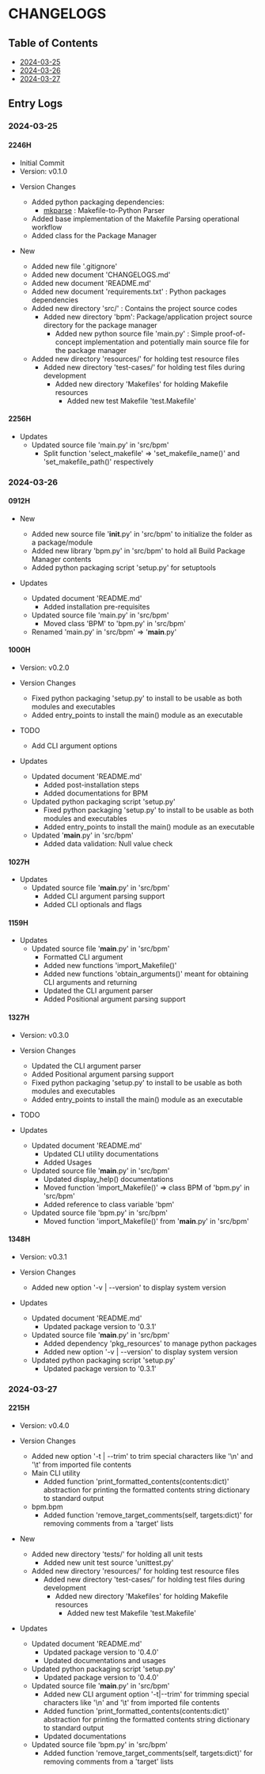 # CHANGELOGS

## Table of Contents
+ [2024-03-25](#2024-03-25)
+ [2024-03-26](#2024-03-26)
+ [2024-03-27](#2024-03-27)

## Entry Logs
### 2024-03-25
#### 2246H
+ Initial Commit
+ Version: v0.1.0

- Version Changes
    - Added python packaging dependencies:
        + [mkparse](https://github.com/Thanatisia/makefile-parser-python) : Makefile-to-Python Parser
    + Added base implementation of the Makefile Parsing operational workflow
    + Added class for the Package Manager

- New
    + Added new file '.gitignore'
    + Added new document 'CHANGELOGS.md'
    + Added new document 'README.md'
    + Added new document 'requirements.txt' : Python packages dependencies
    - Added new directory 'src/' : Contains the project source codes
        - Added new directory 'bpm': Package/application project source directory for the package manager
            + Added new python source file 'main.py' : Simple proof-of-concept implementation and potentially main source file for the package manager
    - Added new directory 'resources/' for holding test resource files
        - Added new directory 'test-cases/' for holding test files during development
            - Added new directory 'Makefiles' for holding Makefile resources
                + Added new test Makefile 'test.Makefile'

#### 2256H
- Updates
    - Updated source file 'main.py' in 'src/bpm'
        + Split function 'select_makefile' => 'set_makefile_name()' and 'set_makefile_path()' respectively

### 2024-03-26
#### 0912H
- New
    + Added new source file '__init__.py' in 'src/bpm' to initialize the folder as a package/module
    + Added new library 'bpm.py' in 'src/bpm' to hold all Build Package Manager contents
    + Added python packaging script 'setup.py' for setuptools

- Updates
    - Updated document 'README.md'
        + Added installation pre-requisites
    - Updated source file 'main.py' in 'src/bpm'
        + Moved class 'BPM' to 'bpm.py' in 'src/bpm'
    + Renamed 'main.py' in 'src/bpm' => '__main__.py'

#### 1000H
+ Version: v0.2.0

- Version Changes
    + Fixed python packaging 'setup.py' to install to be usable as both modules and executables
    + Added entry_points to install the main() module as an executable

- TODO
    + Add CLI argument options

- Updates
    - Updated document 'README.md'
        + Added post-installation steps
        + Added documentations for BPM
    - Updated python packaging script 'setup.py'
        + Fixed python packaging 'setup.py' to install to be usable as both modules and executables
        + Added entry_points to install the main() module as an executable
    - Updated '__main__.py' in 'src/bpm'
        + Added data validation: Null value check

#### 1027H
- Updates
    - Updated source file '__main__.py' in 'src/bpm'
        + Added CLI argument parsing support
        + Added CLI optionals and flags

#### 1159H
- Updates
    - Updated source file '__main__.py' in 'src/bpm'
        + Formatted CLI argument 
        + Added new functions 'import_Makefile()'
        + Added new functions 'obtain_arguments()' meant for obtaining CLI arguments and returning
        + Updated the CLI argument parser
        + Added Positional argument parsing support

#### 1327H
+ Version: v0.3.0

- Version Changes
    + Updated the CLI argument parser
    + Added Positional argument parsing support
    + Fixed python packaging 'setup.py' to install to be usable as both modules and executables
    + Added entry_points to install the main() module as an executable

- TODO

- Updates
    - Updated document 'README.md'
        + Updated CLI utility documentations
        + Added Usages
    - Updated source file '__main__.py' in 'src/bpm'
        + Updated display_help() documentations
        + Moved function 'import_Makefile()' => class BPM of 'bpm.py' in 'src/bpm'
        + Added reference to class variable 'bpm'
    - Updated source file 'bpm.py' in 'src/bpm'
        + Moved function 'import_Makefile()' from '__main__.py' in 'src/bpm'

#### 1348H
+ Version: v0.3.1

- Version Changes
    + Added new option '-v | --version' to display system version

- Updates
    - Updated document 'README.md'
        + Updated package version to '0.3.1'
    - Updated source file '__main__.py' in 'src/bpm'
        + Added dependency 'pkg_resources' to manage python packages
        + Added new option '-v | --version' to display system version
    - Updated python packaging script 'setup.py'
        + Updated package version to '0.3.1'

### 2024-03-27
#### 2215H
+ Version: v0.4.0

- Version Changes
    + Added new option '-t | --trim' to trim special characters like '\n' and '\t' from imported file contents
    - Main CLI utility
        + Added function 'print_formatted_contents(contents:dict)' abstraction for printing the formatted contents string dictionary to standard output
    - bpm.bpm
        + Added function 'remove_target_comments(self, targets:dict)' for removing comments from a 'target' lists

- New
    - Added new directory 'tests/' for holding all unit tests
        + Added new unit test source 'unittest.py'
    - Added new directory 'resources/' for holding test resource files
        - Added new directory 'test-cases/' for holding test files during development
            - Added new directory 'Makefiles' for holding Makefile resources
                + Added new test Makefile 'test.Makefile'

- Updates
    - Updated document 'README.md'
        + Updated package version to '0.4.0'
        + Updated documentations and usages
    - Updated python packaging script 'setup.py'
        + Updated package version to '0.4.0'
    - Updated source file '__main__.py' in 'src/bpm'
        + Added new CLI argument option '-t|--trim' for trimming special characters like '\n' and '\t' from imported file contents
        + Added function 'print_formatted_contents(contents:dict)' abstraction for printing the formatted contents string dictionary to standard output
        + Updated documentations
    - Updated source file 'bpm.py' in 'src/bpm'
        + Added function 'remove_target_comments(self, targets:dict)' for removing comments from a 'target' lists

